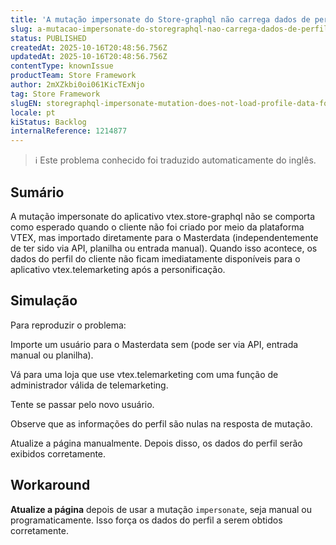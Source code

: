 ```yaml
---
title: 'A mutação impersonate do Store-graphql não carrega dados de perfil para usuários criados manualmente'
slug: a-mutacao-impersonate-do-storegraphql-nao-carrega-dados-de-perfil-para-usuarios-criados-manualmente
status: PUBLISHED
createdAt: 2025-10-16T20:48:56.756Z
updatedAt: 2025-10-16T20:48:56.756Z
contentType: knownIssue
productTeam: Store Framework
author: 2mXZkbi0oi061KicTExNjo
tag: Store Framework
slugEN: storegraphql-impersonate-mutation-does-not-load-profile-data-for-users-created-manually
locale: pt
kiStatus: Backlog
internalReference: 1214877
---
```


>ℹ️ Este problema conhecido foi traduzido automaticamente do inglês.

## Sumário


A mutação impersonate do aplicativo vtex.store-graphql não se comporta como esperado quando o cliente não foi criado por meio da plataforma VTEX, mas importado diretamente para o Masterdata (independentemente de ter sido via API, planilha ou entrada manual). Quando isso acontece, os dados do perfil do cliente não ficam imediatamente disponíveis para o aplicativo vtex.telemarketing após a personificação.

## Simulação


Para reproduzir o problema:

Importe um usuário para o Masterdata sem (pode ser via API, entrada manual ou planilha).

Vá para uma loja que use vtex.telemarketing com uma função de administrador válida de telemarketing.

Tente se passar pelo novo usuário.

Observe que as informações do perfil são nulas na resposta de mutação.

Atualize a página manualmente. Depois disso, os dados do perfil serão exibidos corretamente.



## Workaround


**Atualize a página** depois de usar a mutação `impersonate`, seja manual ou programaticamente. Isso força os dados do perfil a serem obtidos corretamente.



